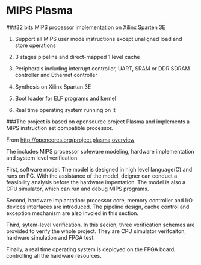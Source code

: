 MIPS Plasma
=====================================

###32 bits MIPS processor  implementation on Xilinx Sparten 3E

1. Support all MIPS user mode instructions except unaligned load and store operations

2. 3 stages pipeline and direct-mapped 1 level cache

3. Peripherals including interrupt controller, UART, SRAM or DDR SDRAM controller and Ethernet controller 

4. Synthesis on Xilinx Spartan 3E

5. Boot loader for ELF programs and kernel

6. Real time operating system running on it


###The project is based on opensource project Plasma and implements a MIPS instruction set compatible processor.

From http://opencores.org/project,plasma,overview

The includes MIPS processor sofeware modeling, hardware implementation and system level verification.

First, software model. The model is designed in high level language(C) and runs on PC. With the assistance of the model, deigner can conduct a feasibility analysis before the hardware impentation. The model is also a CPU simulator, which can run and debug MIPS programs. 

Second, hardware implantation: processor core, memory controller and I/O devices interfaces are introduced. The pipeline design, cache control and exception mechanism are also involed in this section.    

Third, sytem-level verification. In this secion, three verification schemes are provided to verify the whole project. They are CPU simulator verifcaiton, hardware simulation and FPGA test. 

Finally, a real time operating system is deployed on the FPGA board, controlling all the hardware resources.

